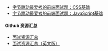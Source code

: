 + [字节跳动最爱考的前端面试题：CSS基础](https://juejin.cn/post/6936913689115099143)
+ [字节跳动最爱考的前端面试题：JavaScript基础](https://juejin.cn/post/6934500357091360781)





#### Github 资源汇总
+ [面试资源汇总](https://github.com/zhenzhencai/FontEndInterview)
+ [面试资源汇总（英文版）](https://github.com/h5bp/Front-end-Developer-Interview-Questions)